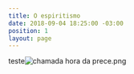```yaml
---
title: O espiritismo
date: 2018-09-04 18:25:00 -03:00
position: 1
layout: page
---
```


teste![chamada hora da prece.png](/uploads/chamada%20hora%20da%20prece.png)
